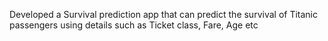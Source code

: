 Developed a Survival prediction app that can predict the survival of Titanic passengers using details such as Ticket class, Fare, Age etc
